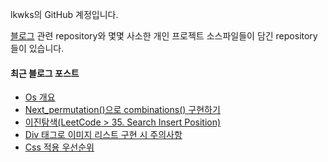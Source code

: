 lkwks의 GitHub 계정입니다.

[블로그](https://lkwks.github.io) 관련 repository와 몇몇 사소한 개인 프로젝트 소스파일들이 담긴 repository들이 있습니다.


#### 최근 블로그 포스트
<!-- BLOG-POST-LIST:START -->
- [Os 개요](https://lkwks.github.io/os/2021/10/26/OS-%EA%B0%9C%EC%9A%94.html)
- [Next_permutation()으로 combinations() 구현하기](https://lkwks.github.io/c++/2021/10/26/next_permutation()%EC%9C%BC%EB%A1%9C-combinations()-%EA%B5%AC%ED%98%84%ED%95%98%EA%B8%B0.html)
- [이진탐색(LeetCode > 35. Search Insert Position)](https://lkwks.github.io/%EC%95%8C%EA%B3%A0%EB%A6%AC%EC%A6%98%20&%20%EC%9E%90%EB%A3%8C%EA%B5%AC%EC%A1%B0/2021/10/24/%EC%9D%B4%EC%A7%84%ED%83%90%EC%83%89.html)
- [Div 태그로 이미지 리스트 구현 시 주의사항](https://lkwks.github.io/html%20&%20css/2021/10/22/div-%ED%83%9C%EA%B7%B8%EB%A1%9C-%EC%9D%B4%EB%AF%B8%EC%A7%80-%EB%A6%AC%EC%8A%A4%ED%8A%B8-%EA%B5%AC%ED%98%84-%EC%8B%9C-%EC%A3%BC%EC%9D%98%EC%82%AC%ED%95%AD.html)
- [Css 적용 우선순위](https://lkwks.github.io/html%20&%20css/2021/10/19/css-%EC%A0%81%EC%9A%A9-%EC%9A%B0%EC%84%A0%EC%88%9C%EC%9C%84.html)
<!-- BLOG-POST-LIST:END -->
  
<!--![Top Langs](https://github-readme-stats.vercel.app/api/top-langs/?username=lkwks)-->
